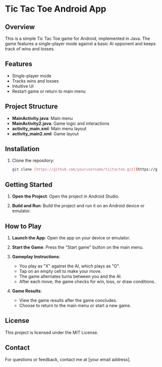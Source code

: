 # Tic Tac Toe Android App

## Overview

This is a simple Tic Tac Toe game for Android, implemented in Java. The game features a single-player mode against a basic AI opponent and keeps track of wins and losses.

## Features

- Single-player mode
- Tracks wins and losses
- Intuitive UI
- Restart game or return to main menu

## Project Structure

- **MainActivity.java**: Main menu
- **MainActivity2.java**: Game logic and interactions
- **activity_main.xml**: Main menu layout
- **activity_main2.xml**: Game layout

## Installation

1. Clone the repository:
   ```bash
   git clone [https://github.com/yourusername/tictactoe.git](https://github.com/itamaraanan/TicTacToe.git)
   

## Getting Started

1. **Open the Project**: Open the project in Android Studio.
   
2. **Build and Run**: Build the project and run it on an Android device or emulator.

## How to Play

1. **Launch the App**: Open the app on your device or emulator.

2. **Start the Game**: Press the "Start game" button on the main menu.

3. **Gameplay Instructions**:

   - You play as "X" against the AI, which plays as "O".
   - Tap on an empty cell to make your move.
   - The game alternates turns between you and the AI.
   - After each move, the game checks for win, loss, or draw conditions.

4. **Game Results**:

   - View the game results after the game concludes.
   - Choose to return to the main menu or start a new game.

## License

This project is licensed under the MIT License.

## Contact

For questions or feedback, contact me at [your email address].
